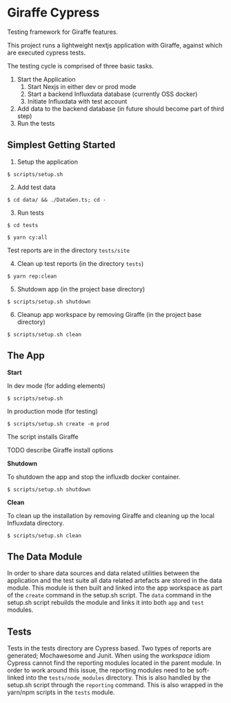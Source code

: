 # Giraffe Cypress

Testing framework for Giraffe features.

This project runs a lightweight nextjs application with Giraffe, against which are executed cypress tests.

The testing cycle is comprised of three basic tasks. 

1. Start the Application
   1. Start Nexjs in either dev or prod mode
   1. Start a backend Influxdata database (currently OSS docker)
   1. Initiate Influxdata with test account
1. Add data to the backend database (in future should become part of third step)
1. Run the tests 

## Simplest Getting Started 

1) Setup the application

`$ scripts/setup.sh`

2) Add test data

`$ cd data/ && ./DataGen.ts; cd -`

3) Run tests

`$ cd tests`

`$ yarn cy:all`

Test reports are in the directory `tests/site`

4) Clean up test reports (in the directory `tests`)

`$ yarn rep:clean`

5) Shutdown app (in the project base directory)

`$ scripts/setup.sh shutdown`

6) Cleanup app workspace by removing Giraffe (in the project base directory)

`$ scripts/setup.sh clean`

## The App

**Start**

In dev mode (for adding elements) 

`$ scripts/setup.sh`

In production mode (for testing)

`$ scripts/setup.sh create -m prod`

The script installs Giraffe 

TODO describe Giraffe install options 

**Shutdown**

To shutdown the app and stop the influxdb docker container. 

`$ scripts/setup.sh shutdown`

**Clean**

To clean up the installation by removing Giraffe and cleaning up the local Influxdata directory. 

`$ scripts/setup.sh clean`

## The Data Module 

In order to share data sources and data related utilities between the application and the test suite all data related artefacts are stored in the data module.  This module is then built and linked into the app workspace as part of the `create` command in the setup.sh script.  The `data` command in the setup.sh script rebuilds the module and links it into both `app` and `test` modules.

## Tests

Tests in the tests directory are Cypress based.  Two types of reports are generated; Mochawesome and Junit. When using the _workspace_ idiom Cypress cannot find the reporting modules located in the parent module.  In order to work around this issue, the reporting modules need to be soft-linked into the `tests/node_modules` directory.  This is also handled by the setup.sh script through the `reporting` command.  This is also wrapped in the yarn/npm scripts in the `tests` module.  

  

